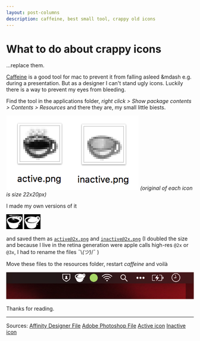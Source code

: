```yaml
---
layout: post-columns
description: caffeine, best small tool, crappy old icons
---
```


# What to do about crappy icons

...replace them.

[Caffeine](http://lightheadsw.com/caffeine/) is a good tool for mac to prevent it from falling asleed &mdash e.g.
during a presentation. But as a designer I can't stand ugly icons. Luckily there
is a way to prevent my eyes from bleeding.

Find the tool in the applications folder, _right click > Show package contents > Contents > Resources_
and there they are, my small little biests.

![biests](/download/caffeine/ugliness.png) _(original of each icon is size 22x20px)_

I made my own versions of it

[![active](/download/caffeine/active-preview.jpg)](/download/caffeine/active@2x.png)
[![inactive](/download/caffeine/inactive-preview.jpg)](/download/caffeine/inactive@2x.png)

and saved them as [`active@2x.png`](/download/caffeine/active@2x.png) and [`inactive@2x.png`](/download/caffeine/inactive@2x.png) (I doubled the size and because I live in the retina generation were apple calls high-res `@2x` or
`@3x`, I had to rename the files ¯\\_(ツ)_/¯ )

Move these files to the resources folder, restart _caffeine_ and voilà

![result](/download/caffeine/result.png)

Thanks for reading.

---
Sources:
[Affinity Designer File](/download/caffeine/caffeine.afdesign)
[Adobe Photoshop File](/download/caffeine/caffeine.psd)
[Active icon](/download/caffeine/active@2x.png)
[Inactive icon](/download/caffeine/inactive@2x.png)